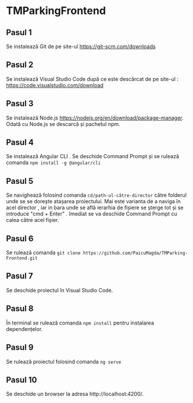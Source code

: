 # TMParkingFrontend

## Pasul 1

Se instalează Git de pe site-ul https://git-scm.com/downloads

## Pasul 2

Se instalează Visual Studio Code după ce este descărcat de pe site-ul : https://code.visualstudio.com/download

## Pasul 3

Se instalează Node.js https://nodejs.org/en/download/package-manager. Odată cu Node.js se descarcă și pachetul npm.

## Pasul 4

Se instalează Angular CLI . Se deschide Command Prompt și se rulează comanda `npm install -g @angular/cli`

## Pasul 5

Se navighează folosind comanda `cd/path-ul-către-director` către folderul unde se se dorește atașarea proiectului.
Mai este varianta de a naviga în acel director , iar in bara unde se află ierarhia de fișiere se șterge tot și
se introduce "cmd + Enter" . Imediat se va deschide Command Prompt cu calea către acel fișier.

## Pasul 6

Se rulează comanda `git clone https://github.com/PaicuMagda/TMParking-Frontend.git`

## Pasul 7

Se deschide proiectul în Visual Studio Code.

## Pasul 8

În terminal se rulează comanda `npm install` pentru instalarea dependențelor. 

## Pasul 9

Se rulează proiectul folosind comanda `ng serve`

## Pasul 10

Se deschide un browser la adresa http://localhost:4200/.

